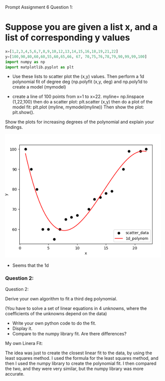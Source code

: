 Prompt
Assignment 6
Question 1:
# Suppose you are given a list x, and a list of corresponding y values

```py
x=[1,2,3,4,5,6,7,8,9,10,12,13,14,15,16,18,19,21,22]
y=[100,90,80,60,60,55,60,65,66, 67, 70,75,76,78,79,90,99,99,100]
import numpy as np
import matplotlib.pyplot as plt

```


- Use these lists to scatter plot the (x,y) values. Then perform a 1d polynomial fit of degree deg
(np.polyfit (x,y, deg) and np.poly1d to create a model (mymodel)

- create a line of 100 points from x=1 to x=22.
myline= np.linspace (1,22,100)
then do a scatter plot:
plt.scatter (x,y)
then do a plot of the model fit:
plt.plot (myline, mymodel(myline))
Then show the plot:
plt.show().


Show the plots for increasing degrees of the polynomial and explain your findings.

![](./../img/2023-05-20-14-04-10.png)

- Seems that the 1d 


### Question 2:

Question 2:

Derive your own algorithm to fit a third deg polynomial.

(You have to solve a set of linear equations in 4 unknowns, where the coefficients of the unknowns depend on the data)
- Write your own python code to do the fit.
- Display it.
- Compare to the numpy library fit. Are there differences?

My own Linera Fit:

The idea was just to create the closest linear fit to the data, by using the least squares method. I used the formula for the least squares method, and then I used the numpy library to create the polynomial fit. I then compared the two, and they were very similar, but the numpy library was more accurate.




